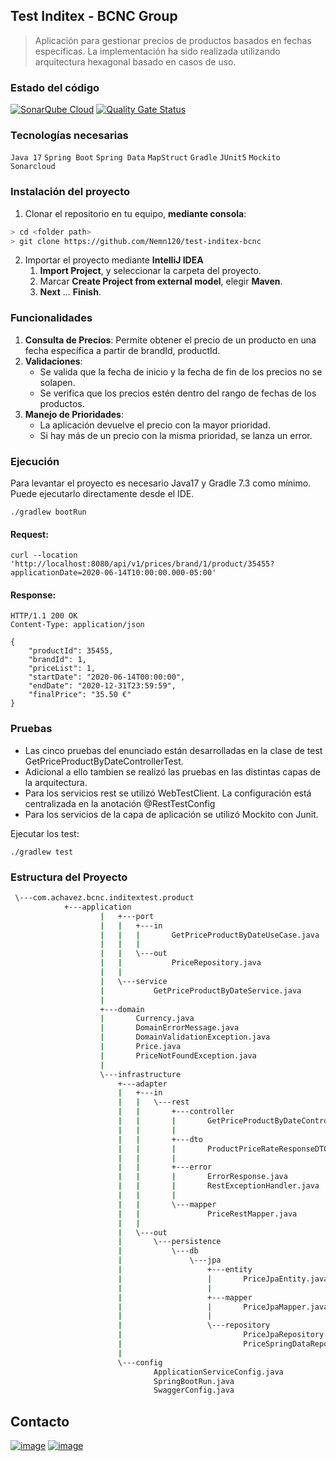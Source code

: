 ## Test Inditex - BCNC Group

> Aplicación para gestionar precios de productos basados en fechas específicas.
> La implementación ha sido realizada utilizando arquitectura hexagonal basado en casos de uso.

### Estado del código
[![SonarQube Cloud](https://github.com/Nemn120/test-inditex-bcnc/actions/workflows/build.yml/badge.svg)](https://github.com/Nemn120/test-inditex-bcnc/actions/workflows/build.yml)
[![Quality Gate Status](https://sonarcloud.io/api/project_badges/measure?project=Nemn120_test-inditex-bcnc&metric=alert_status)](https://sonarcloud.io/summary/new_code?id=Nemn120_test-inditex-bcnc)
### Tecnologías necesarias

`Java 17` `Spring Boot` `Spring Data` `MapStruct` `Gradle` `JUnit5` `Mockito` `Sonarcloud`

### Instalación del proyecto

1. Clonar el repositorio en tu equipo, **mediante consola**:

```sh
> cd <folder path>
> git clone https://github.com/Nemn120/test-inditex-bcnc
```

2. Importar el proyecto mediante **IntelliJ IDEA**
    1. **Import Project**, y seleccionar la carpeta del proyecto.
    1. Marcar **Create Project from external model**, elegir **Maven**.
    1. **Next** … **Finish**.

### Funcionalidades

1. **Consulta de Precios**: Permite obtener el precio de un producto en una fecha específica a partir de brandId,
   productId.
2. **Validaciones**:
    - Se valida que la fecha de inicio y la fecha de fin de los precios no se solapen.
    - Se verifica que los precios estén dentro del rango de fechas de los productos.
3. **Manejo de Prioridades**:
    - La aplicación devuelve el precio con la mayor prioridad.
    - Si hay más de un precio con la misma prioridad, se lanza un error.

### Ejecución

Para levantar el proyecto es necesario Java17 y Gradle 7.3 como mínimo. Puede ejecutarlo directamente desde el IDE. 

```
./gradlew bootRun
```

#### Request:

```
curl --location 'http://localhost:8080/api/v1/prices/brand/1/product/35455?applicationDate=2020-06-14T10:00:00.000-05:00'
```

#### Response:

```
HTTP/1.1 200 OK
Content-Type: application/json

{
    "productId": 35455,
    "brandId": 1,
    "priceList": 1,
    "startDate": "2020-06-14T00:00:00",
    "endDate": "2020-12-31T23:59:59",
    "finalPrice": "35.50 €"
}
```
### Pruebas
- Las cinco pruebas del enunciado están desarrolladas en la clase de test GetPriceProductByDateControllerTest. 
- Adicional a ello tambien se realizó las pruebas en las distintas capas de la arquitectura.
- Para los servicios rest se utilizó WebTestClient. La configuración está centralizada en la anotación @RestTestConfig 
- Para los servicios de la capa de aplicación se utilizó Mockito con Junit.

Ejecutar los test:
```
./gradlew test
```

### Estructura del Proyecto

```bash
 \---com.achavez.bcnc.inditextest.product
		    +---application
                    |   +---port
                    |   |   +---in
                    |   |   |       GetPriceProductByDateUseCase.java
                    |   |   |
                    |   |   \---out
                    |   |           PriceRepository.java
                    |   |
                    |   \---service
                    |           GetPriceProductByDateService.java
                    |
                    +---domain
                    |       Currency.java
                    |       DomainErrorMessage.java
                    |       DomainValidationException.java
                    |       Price.java
                    |       PriceNotFoundException.java
                    |
                    \---infrastructure
                        +---adapter
                        |   +---in
                        |   |   \---rest
                        |   |       +---controller
                        |   |       |       GetPriceProductByDateController.java
                        |   |       |
                        |   |       +---dto
                        |   |       |       ProductPriceRateResponseDTO.java
                        |   |       |
                        |   |       +---error
                        |   |       |       ErrorResponse.java
                        |   |       |       RestExceptionHandler.java
                        |   |       |
                        |   |       \---mapper
                        |   |               PriceRestMapper.java
                        |   |
                        |   \---out
                        |       \---persistence
                        |           \---db
                        |               \---jpa
                        |                   +---entity
                        |                   |       PriceJpaEntity.java
                        |                   |
                        |                   +---mapper
                        |                   |       PriceJpaMapper.java
                        |                   |
                        |                   \---repository
                        |                           PriceJpaRepository.java
                        |                           PriceSpringDataRepository.java
                        |
                        \---config
                                ApplicationServiceConfig.java
                                SpringBootRun.java
                                SwaggerConfig.java

```

## Contacto

[![image](https://img.shields.io/badge/LinkedIn-0077B5?style=for-the-badge&logo=linkedin&logoColor=white)](https://www.linkedin.com/in/fernando-chavez-chavez/) 
[![image](https://img.shields.io/badge/GitHub-100000?style=for-the-badge&logo=github&logoColor=white)](https://github.com/Nemn120/)
